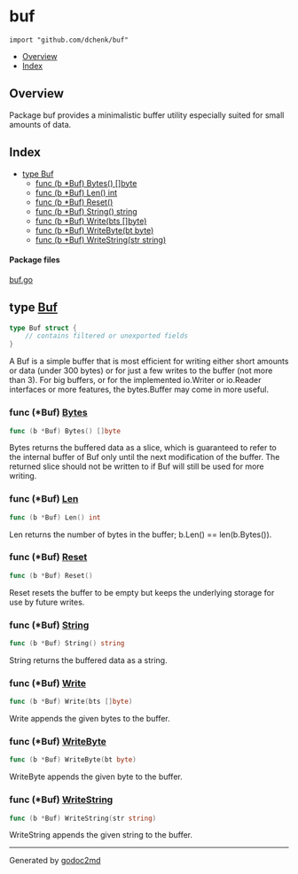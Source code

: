 # buf
`import "github.com/dchenk/buf"`

* [Overview](#pkg-overview)
* [Index](#pkg-index)

## <a name="pkg-overview">Overview</a>
Package buf provides a minimalistic buffer utility especially suited for small amounts of data.

## <a name="pkg-index">Index</a>
* [type Buf](#Buf)
  * [func (b *Buf) Bytes() []byte](#Buf.Bytes)
  * [func (b *Buf) Len() int](#Buf.Len)
  * [func (b *Buf) Reset()](#Buf.Reset)
  * [func (b *Buf) String() string](#Buf.String)
  * [func (b *Buf) Write(bts []byte)](#Buf.Write)
  * [func (b *Buf) WriteByte(bt byte)](#Buf.WriteByte)
  * [func (b *Buf) WriteString(str string)](#Buf.WriteString)

#### <a name="pkg-files">Package files</a>
[buf.go](https://github.com/dchenk/buf/blob/master/buf.go)

## <a name="Buf">type</a> [Buf](/src/target/buf.go?s=420:449#L7)
``` go
type Buf struct {
    // contains filtered or unexported fields
}
```
A Buf is a simple buffer that is most efficient for writing either short amounts or data (under 300 bytes) or for just
a few writes to the buffer (not more than 3). For big buffers, or for the implemented io.Writer or io.Reader interfaces
or more features, the bytes.Buffer may come in more useful.

### <a name="Buf.Bytes">func</a> (\*Buf) [Bytes](/src/target/buf.go?s=696:724#L13)
``` go
func (b *Buf) Bytes() []byte
```
Bytes returns the buffered data as a slice, which is guaranteed to refer to the internal buffer of Buf only until the next
modification of the buffer. The returned slice should not be written to if Buf will still be used for more writing.

### <a name="Buf.Len">func</a> (\*Buf) [Len](/src/target/buf.go?s=2005:2028#L58)
``` go
func (b *Buf) Len() int
```
Len returns the number of bytes in the buffer; b.Len() == len(b.Bytes()).

### <a name="Buf.Reset">func</a> (\*Buf) [Reset](/src/target/buf.go?s=2148:2169#L61)
``` go
func (b *Buf) Reset()
```
Reset resets the buffer to be empty but keeps the underlying storage for use by future writes.

### <a name="Buf.String">func</a> (\*Buf) [String](/src/target/buf.go?s=790:819#L16)
``` go
func (b *Buf) String() string
```
String returns the buffered data as a string.

### <a name="Buf.Write">func</a> (\*Buf) [Write](/src/target/buf.go?s=892:923#L19)
``` go
func (b *Buf) Write(bts []byte)
```
Write appends the given bytes to the buffer.

### <a name="Buf.WriteByte">func</a> (\*Buf) [WriteByte](/src/target/buf.go?s=1204:1236#L31)
``` go
func (b *Buf) WriteByte(bt byte)
```
WriteByte appends the given byte to the buffer.

### <a name="Buf.WriteString">func</a> (\*Buf) [WriteString](/src/target/buf.go?s=1067:1104#L25)
``` go
func (b *Buf) WriteString(str string)
```
WriteString appends the given string to the buffer.


- - -
Generated by [godoc2md](http://godoc.org/github.com/davecheney/godoc2md)

